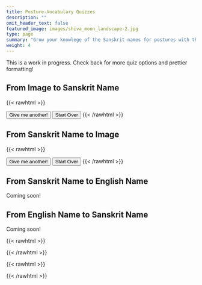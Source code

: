 ```yaml
---
title: Posture-Vocabulary Quizzes
description: ""
omit_header_text: false
featured_image: images/shiva_moon_landscape-2.jpg
type: page
summary: "Grow your knowlege of the Sanskrit names for postures with this quizzing app!"
weight: 4
---
```


This is a work in progress.  Check back for more quiz options and prettier formatting!

## From Image to Sanskrit Name

{{< rawhtml >}}
<div quiz-type="image-to-sanskrit" id="image-to-sanskrit-question"></div>
<p quiz-type= "image-to-sanskrit" id="image-to-sanskrit-accounting"></p>
<button quiz-type="image-to-sanskrit" class="quiz-button" id="image-to-sanskrit-go-again" type="button">Give me another!</button> 
<button quiz-type="image-to-sanskrit" class="quiz-button hide-at-start" id="image-to-sanskrit-start-over" type="button">Start Over</button> 
{{< /rawhtml >}}

## From Sanskrit Name to Image

{{< rawhtml >}}
<div quiz-type="sanskrit-to-image" id="sanskrit-to-image-question"></div>
<p quiz-type= "sanskrit-to-image" id="sanskrit-to-image-accounting"></p>
<button quiz-type="sanskrit-to-image" class="quiz-button" id="sanskrit-to-image-go-again" type="button">Give me another!</button> 
<button quiz-type="sanskrit-to-image" class="quiz-button hide-at-start" id="sanskrit-to-image-start-over" type="button">Start Over</button> 
{{< /rawhtml >}}

## From Sanskrit Name to English Name

Coming soon!

## From English Name to Sanskrit Name

Coming soon!

{{< rawhtml >}}
<script>
const postures = [
    {
      "sanskrit": "samasthitiḥ",
      "english": "Even Standing",
      "audio": "/audio/samasthiti.m4a",
      "image": "/images/primary/sama.jpeg",
      "details": "/articles/primary/index.html#sūryanamaskāra-a-sequence"
    },
    {
        "sanskrit": "uttānasana A",
        "english": "Stretching Out A",
        "audio": "/audio/uttana-a.m4a",
        "image": "/images/primary/uttana-a.jpeg",
        "details": "/articles/primary/index.html#sūryanamaskāra-a-sequence"
    },
    {
        "sanskrit": "uttānasana B",
        "english": "Stretching Out B",
        "audio": "/audio/uttana-b.m4a",
        "image": "/images/primary/uttana-b.jpeg",
        "details": "/articles/primary/index.html#sūryanamaskāra-a-sequence"
    },
    {
        "sanskrit": "caturaṅgadaṇḍāsana",
        "english": "Four-Limbed Stick Posture",
        "audio": "/audio/catur.m4a",
        "image": "/images/primary/catur.jpeg",
        "details": "/articles/primary/index.html#sūryanamaskāra-a-sequence"
    },
    {
        "sanskrit": "ūrdhvamukhaśvānāsana",
        "english": "Upward-Face Dog Posture",
        "audio": "/audio/updog.m4a",
        "image": "/images/primary/updog.jpeg",
        "details": "/articles/primary/index.html#sūryanamaskāra-a-sequence"
    },
    {
        "sanskrit": "adhomukhaśvānāsana",
        "english": "Downward-Face Dog Posture",
        "audio": "/audio/adhomukha.m4a",
        "image": "/images/primary/downdog.jpeg",
        "details": "/articles/primary/index.html#sūryanamaskāra-a-sequence"
    },
    {
        "sanskrit": "pādāṅguṣṭhāsana",
        "english": "Thumb to Foot Posture (or Big Toe of the Foot Posture)",
        "audio": "/audio/padangusta.m4a",
        "image": "/images/primary/padangusta.jpeg",
        "details": "/articles/primary/index.html#pādāṅguṣṭhāsana"
    },
    {
        "sanskrit": "pādahastāsana",
        "english": "Hand under Foot Posture",
        "audio": "/audio/padahastasana.m4a",
        "image": "/images/primary/padahasta.jpeg",
        "details": "/articles/primary/index.html#pādāhastāsana"
    },
    {
        "sanskrit": "trikoṇāsana",
        "english": "Triangle Posture",
        "audio": "/audio/trikonasana.m4a",
        "image": "/images/primary/trikona.jpeg",
        "details": "/articles/primary/index.html#trikoṇāsana"
    },
    {
        "sanskrit": "parivṛttatrikoṇāsana",
        "english": "Revolved Triangle Posture",
        "audio": "/audio/parivrttatrikonasana.m4a",
        "image": "/images/primary/parivrttatrikona.jpeg",
        "details": "/articles/primary/index.html#parivṛttatrikoṇāsana"
    },
    {
        "sanskrit": "parśvakoṇāsana",
        "english": "Side Angle Posture",
        "audio": "/audio/parshvakona.m4a",
        "image": "/images/primary/parsvakona.jpeg",
        "details": "/articles/primary/index.html#parśvakoṇāsana"
    },
    {
        "sanskrit": "parivṛttaparśvakoṇāsana",
        "english": "Revolved Side Angle Posture",
        "audio": "/audio/parivrttaparshva.m4a",
        "image": "/images/primary/parivrttaparsvakona.jpeg",
        "details": "/articles/primary/index.html#parivṛttaparśvakoṇāsana"
    },
    {
        "sanskrit": "prasāritapādottānāsana A",
        "english": "Stretching Out to Spread Feet Posture A",
        "audio": "/audio/prasarita.m4a",
        "image": "/images/primary/prasarita-a.jpeg",
        "details": "/articles/primary/index.html#prasāritapādottānāsana"
    },
    {
        "sanskrit": "prasāritapādottānāsana B",
        "english": "Stretching Out to Spread Feet Posture B",
        "audio": "/audio/prasarita.m4a",
        "image": "/images/primary/prasarita-b.jpeg",
        "details": "/articles/primary/index.html#prasāritapādottānāsana"
    },
    {
        "sanskrit": "prasāritapādottānāsana C",
        "english": "Stretching Out to Spread Feet Posture C",
        "audio": "/audio/prasarita.m4a",
        "image": "/images/primary/prasarita-c.jpeg",
        "details": "/articles/primary/index.html#prasāritapādottānāsana"
    },
    {
        "sanskrit": "prasāritapādottānāsana D",
        "english": "Stretching Out to Spread Feet Posture D",
        "audio": "/audio/prasarita.m4a",
        "image": "/images/primary/prasarita-d.jpeg",
        "details": "/articles/primary/index.html#prasāritapādottānāsana"
    },
    {
        "sanskrit": "parśvottānāsana",
        "english": "Stretching Out to the Side Posture",
        "audio": "/audio/parshvottana.m4a",
        "image": "/images/primary/parsva.jpeg",
        "details": "/articles/primary/index.html#parśvottānāsana"
    },
    {
        "sanskrit": "utthitahastapādāṅguṣṭhāsana A",
        "english": "Standing Hand-to-Big-Toe-of-the-Foot Posture A",
        "audio": "/audio/utthitahasta.m4a",
        "image": "/images/primary/utthitahasta-a.jpeg",
        "details": "/articles/primary/index.html#utthitahastapādāṅguṣṭhāsana"
    },
    {
        "sanskrit": "utthitahastapādāṅguṣṭhāsana B",
        "english": "Standing Hand-to-Big-Toe-of-the-Foot Posture B",
        "audio": "/audio/utthitahasta.m4a",
        "image": "/images/primary/utthitahasta-b.jpeg",
        "details": "/articles/primary/index.html#utthitahastapādāṅguṣṭhāsana"
    },
    {
        "sanskrit": "utthitahastapādāṅguṣṭhāsana C",
        "english": "Standing Hand-to-Big-Toe-of-the-Foot Posture C",
        "audio": "/audio/utthitahasta.m4a",
        "image": "/images/primary/utthitahasta-c.jpeg",
        "details": "/articles/primary/index.html#utthitahastapādāṅguṣṭhāsana"
    },
    {
        "sanskrit": "utthitahastapādāṅguṣṭhāsana D",
        "english": "Standing Hand-to-Big-Toe-of-the-Foot Posture D",
        "audio": "/audio/utthitahasta.m4a",
        "image": "/images/primary/utthitahasta-d.jpeg",
        "details": "/articles/primary/index.html#utthitahastapādāṅguṣṭhāsana"
    },
    {
        "sanskrit": "ardhabaddhapadmottānāsana",
        "english": "Stretching out in Half Bound Lotus Posture",
        "audio": "/audio/ardhabaddhapadmottana.m4a",
        "image": "/images/primary/ardhabaddhapadmottana.jpeg",
        "details": "/articles/primary/index.html#ardhabaddhapadmottānāsana"
    },
    {
        "sanskrit": "utkaṭāsana",
        "english": "Fierce Posture (often called Chair Posture)",
        "audio": "/audio/utkata.m4a",
        "image": "/images/primary/utkata.jpeg",
        "details": "/articles/primary/index.html#utkaṭāsana"
    },
    {
        "sanskrit": "vīrabhadrāsana A",
        "english": "Auspicious Hero Posture A (also called Warrior Posture)",
        "audio": "/audio/virabhadra.m4a",
        "image": "/images/primary/vira-1.jpeg",
        "details": "/articles/primary/index.html#vīrabhadrāsana"
    },
    {
        "sanskrit": "vīrabhadrāsana B",
        "english": "Auspicious Hero Posture B (also called Warrior Posture)",
        "audio": "/audio/virabhadra.m4a",
        "image": "/images/primary/vira-2.jpeg",
        "details": "/articles/primary/index.html#vīrabhadrāsana"
    },
    {
        "sanskrit": "daṇḍāsana",
        "english": "Stick Posture",
        "audio": "/audio/danda.m4a",
        "image": "/images/primary/dandasana.jpeg",
        "details": "/articles/primary/index.html#daṇḍāsana"
    },
    {
        "sanskrit": "paścimottānāsana A",
        "english": "West Stretching Out Posture A",
        "audio": "/audio/paschimottana.m4a",
        "image": "/images/primary/paschi-a.jpeg",
        "details": "/articles/primary/index.html#paścimottānāsana-a"
    },
    {
        "sanskrit": "paścimottānāsana B",
        "english": "West Stretching Out Posture B",
        "audio": "/audio/paschimottana.m4a",
        "image": "/images/primary/paschi-b.jpeg",
        "details": "/articles/primary/index.html#paścimottānāsana-b"
    },
    {
        "sanskrit": "paścimottānāsana C",
        "english": "West Stretching Out Posture C",
        "audio": "/audio/paschimottana.m4a",
        "image": "/images/primary/paschi-c.jpeg",
        "details": "/articles/primary/index.html#paścimottānāsana-c"
    },
    {
        "sanskrit": "pūrvottānāsana",
        "english": "East Stretching out Posture",
        "audio": "/audio/purvottana.m4a",
        "image": "/images/primary/purvo.jpeg",
        "details": "/articles/primary/index.html#pūrvottānāsana"
    },
    {
        "sanskrit": "ardhabaddhapadmapaścimottānāsana",
        "english": "Half Bound Lotus West Stretching out Posture",
        "audio": "/audio/ardhabaddhapadmapaschima.m4a",
        "image": "/images/primary/abpp.jpeg",
        "details": "/articles/primary/index.html#ardhabaddhapadmapaścimottānāsana"
    },
    {
        "sanskrit": "tryaṅgamukhaikapādapaścimottānāsana",
        "english": "Three-Limbed Face to One Leg West Stretching out Posture",
        "audio": "/audio/tryanga.m4a",
        "image": "/images/primary/trianga.jpeg",
        "details": "/articles/primary/index.html#tryaṅgamukhaikapādapaścimottānāsana"
    },
    {
        "sanskrit": "jānuśīrṣāsana A",
        "english": "Head to Knee Posture A",
        "audio": "/audio/janushirsha.m4a",
        "image": "/images/primary/janu-a.jpeg",
        "details": "/articles/primary/index.html#jānuśīrṣāsana-a"
    },
    {
        "sanskrit": "jānuśīrṣāsana B",
        "english": "Head to Knee Posture B",
        "audio": "/audio/janushirsha.m4a",
        "image": "/images/primary/janu-b.jpeg",
        "details": "/articles/primary/index.html#jānuśīrṣāsana-b"
    },
    {
        "sanskrit": "jānuśīrṣāsana C",
        "english": "Head to Knee Posture C",
        "audio": "/audio/janushirsha.m4a",
        "image": "/images/primary/janu-c.jpeg",
        "details": "/articles/primary/index.html#jānuśīrṣāsana-c"
    },
    {
        "sanskrit": "marīcyāsana A",
        "english": "Marīci Posture A",
        "audio": "/audio/marici.m4a",
        "image": "/images/primary/mari-a.jpeg",
        "details": "/articles/primary/index.html#marīcyāsana-a"
    },
    {
        "sanskrit": "marīcyāsana B",
        "english": "Marīci Posture B",
        "audio": "/audio/marici.m4a",
        "image": "/images/primary/mari-b.jpeg",
        "details": "/articles/primary/index.html#marīcyāsana-a"
    },
    {
        "sanskrit": "marīcyāsana C",
        "english": "Marīci Posture C",
        "audio": "/audio/marici.m4a",
        "image": "/images/primary/mari-c.jpeg",
        "details": "/articles/primary/index.html#marīcyāsana-a"
    },
    {
        "sanskrit": "marīcyāsana D",
        "english": "Marīci Posture D",
        "audio": "/audio/marici.m4a",
        "image": "/images/primary/mari-d.jpeg",
        "details": "/articles/primary/index.html#marīcyāsana-a"
    },
    {
        "sanskrit": "nāvāsana",
        "english": "Boat Posture",
        "audio": "/audio/nava.m4a",
        "image": "/images/primary/nava.jpeg",
        "details": "/articles/primary/index.html#nāvāsana"
    },
    {
        "sanskrit": "bhujapīḍāsana A",
        "english": "Pressure on the Shoulders Posture A",
        "audio": "/audio/bhuja.m4a",
        "image": "/images/primary/bhuja-a.jpeg",
        "details": "/articles/primary/index.html#bhujapīḍāsana"
    },
    {
        "sanskrit": "bhujapīḍāsana B",
        "english": "Pressure on the Shoulders Posture B",
        "audio": "/audio/bhuja.m4a",
        "image": "/images/primary/bhuja-b.jpeg",
        "details": "/articles/primary/index.html#bhujapīḍāsana"
    },
    {
        "sanskrit": "kūrmāsana",
        "english": "Tortoise Posture",
        "audio": "/audio/kurma.m4a",
        "image": "/images/primary/kurma.jpeg",
        "details": "/articles/primary/index.html#kūrmāsana"
    },
    {
        "sanskrit": "suptakūrmāsana",
        "english": "Sleeping Tortoise Posture",
        "audio": "/audio/suptakurma.m4a",
        "image": "/images/primary/suptak.jpeg",
        "details": "/articles/primary/index.html#suptakūrmāsana"
    },
    {
        "sanskrit": "garbhapiṇḍāsana",
        "english": "Embryo in the Womb Posture",
        "audio": "/audio/garbha.m4a",
        "image": "/images/primary/garbha.jpeg",
        "details": "/articles/primary/index.html#garbhapiṇḍāsana"
    },
    {
        "sanskrit": "kukkuṭāsana",
        "english": "Rooster Posture",
        "audio": "/audio/kukkuta.m4a",
        "image": "/images/primary/kukku.jpeg",
        "details": "/articles/primary/index.html#kukkuṭāsana"
    },
    {
        "sanskrit": "baddhakoṇāsana A",
        "english": "Bound Angle Posture A",
        "audio": "/audio/baddhakona.m4a",
        "image": "/images/primary/baddhak-a.jpeg",
        "details": "/articles/primary/index.html#baddhakoṇāsana"
    },
    {
        "sanskrit": "baddhakoṇāsana B",
        "english": "Bound Angle Posture B",
        "audio": "/audio/baddhakona.m4a",
        "image": "/images/primary/baddhak-b.jpeg",
        "details": "/articles/primary/index.html#baddhakoṇāsana"
    },
    {
        "sanskrit": "upaviṣṭakoṇāsana A / suptakoṇāsana B",
        "english": "'Entered-into' Angle Posture A / Sleeping Angle Posture B",
        "audio": "/audio/upavishta.m4a",
        "image": "/images/primary/upa-a.jpeg",
        "details": "/articles/primary/index.html#upaviṣṭakoṇāsana"
    },
    {
        "sanskrit": "upaviṣṭakoṇāsana B",
        "english": "'Entered-into' Angle Posture B",
        "audio": "/audio/upavishta.m4a",
        "image": "/images/primary/upa-b.jpeg",
        "details": "/articles/primary/index.html#upaviṣṭakoṇāsana"
    },
    {
        "sanskrit": "suptakoṇāsana A",
        "english": "Sleeping Angle Posture A",
        "audio": "/audio/suptakona.m4a",
        "image": "/images/primary/suptakona-a.jpeg",
        "details": "/articles/primary/index.html#suptakoṇāsana"
    },
    {
        "sanskrit": "suptapādāṅguṣṭhāsana A",
        "english": "Sleeping Sleeping Thumb-to-Foot Posture A",
        "audio": "/audio/suptapada.m4a",
        "image": "/images/primary/suptapada-a.jpeg",
        "details": "/articles/primary/index.html#suptapādāṅguṣṭhāsana"
    },
    {
        "sanskrit": "suptapādāṅguṣṭhāsana B",
        "english": "Sleeping Sleeping Thumb-to-Foot Posture B",
        "audio": "/audio/suptapada.m4a",
        "image": "/images/primary/suptapada-b.jpeg",
        "details": "/articles/primary/index.html#suptapādāṅguṣṭhāsana"
    },
    {
        "sanskrit": "suptapādāṅguṣṭhāsana C",
        "english": "Sleeping Sleeping Thumb-to-Foot Posture C",
        "audio": "/audio/suptapada.m4a",
        "image": "/images/primary/suptapada-c.jpeg",
        "details": "/articles/primary/index.html#suptapādāṅguṣṭhāsana"
    },
    {
        "sanskrit": "suptapādāṅguṣṭhāsana D",
        "english": "Sleeping Sleeping Thumb-to-Foot Posture D",
        "audio": "/audio/suptapada.m4a",
        "image": "/images/primary/suptapada-d.jpeg",
        "details": "/articles/primary/index.html#suptapādāṅguṣṭhāsana"
    },
    {
        "sanskrit": "ubhayapādāṅguṣṭhāsana A",
        "english": "Thumbs to Both Feet Posture A",
        "audio": "/audio/ubhayapada.m4a",
        "image": "/images/primary/ubhaya-a.jpeg",
        "details": "/articles/primary/index.html#ubhayapādāṅguṣṭhāsana"
    },
    {
        "sanskrit": "ubhayapādāṅguṣṭhāsana B",
        "english": "Thumbs to Both Feet Posture B",
        "audio": "/audio/ubhayapada.m4a",
        "image": "/images/primary/ubhaya-b.jpeg",
        "details": "/articles/primary/index.html#ubhayapādāṅguṣṭhāsana"
    },
    {
        "sanskrit": "ūrdhvamukhapaścimottānāsana",
        "english": "Upward Face West Stretching out Posture",
        "audio": "/audio/urdhvamukha.m4a",
        "image": "/images/primary/urdhvamukha.jpeg",
        "details": "/articles/primary/index.html#ūrdhvamukhapaścimottānāsana"
    },
    {
        "sanskrit": "setubandhāsana",
        "english": "Bridge-Binding Posture",
        "audio": "/audio/setu.m4a",
        "image": "/images/primary/setu.jpeg",
        "details": "/articles/primary/index.html#setubandhāsana"
    },
    {
        "sanskrit": "ūrdhvadhanurāsana",
        "english": "Upward Bow Posture",
        "audio": "/audio/urdhvadhanu.m4a",
        "image": "/images/primary/urdhvadhanurasana.jpeg",
        "details": "/articles/primary/index.html#ūrdhvadhanurāsana"
    },
    {
        "sanskrit": "sālambhasarvāṅgāsana",
        "english": "Posture where All Limbs are Held Up (AKA Shoulder Stand)",
        "audio": "/audio/salambha.m4a",
        "image": "/images/primary/shoulder.jpeg",
        "details": "/articles/primary/index.html#sālambhasarvāṅgāsana"
    },
    {
        "sanskrit": "hālāsana",
        "english": "Plow Posture",
        "audio": "/audio/hala.m4a",
        "image": "/images/primary/hala.jpeg",
        "details": "/articles/primary/index.html#hālāsana"
    },
    {
        "sanskrit": "ūrdhvapadmāsana",
        "english": "Upward Lotus Posture",
        "audio": "/audio/urdhvapadma.m4a",
        "image": "/images/primary/urdhvapadma.jpeg",
        "details": "/articles/primary/index.html#ūrdhvapadmāsana"
    },
    {
        "sanskrit": "piṇḍāsana",
        "english": "Embryo Posture",
        "audio": "/audio/pinda.m4a",
        "image": "/images/primary/pinda.jpeg",
        "details": "/articles/primary/index.html#piṇḍāsana"
    },
    {
        "sanskrit": "matsyāsana",
        "english": "Fish Posture",
        "audio": "/audio/matsya.m4a",
        "image": "/images/primary/matsya.jpeg",
        "details": "/articles/primary/index.html#matsyāsana"
    },
    {
        "sanskrit": "uttānapādāsana",
        "english": "Legs Stretching out Posture",
        "audio": "/audio/uttanapada.m4a",
        "image": "/images/primary/uttanapada.jpeg",
        "details": "/articles/primary/index.html#uttānapādāsana"
    },
    {
        "sanskrit": "śīrṣāsana",
        "english": "Headstand",
        "audio": "/audio/sirsha.m4a",
        "image": "/images/primary/sirsa.jpeg",
        "details": "/articles/primary/index.html#śīrṣāsana"
    },
    {
        "sanskrit": "ūrdhvadaṇḍāsana A",
        "english": "Upward Stick Posture A",
        "audio": "/audio/urdhvadanda.m4a",
        "image": "/images/primary/urdhvadanda-a.jpeg",
        "details": "/articles/primary/index.html#ūrdhvadaṇḍāsana"
    },
    {
        "sanskrit": "ūrdhvadaṇḍāsana B",
        "english": "Upward Stick Posture B",
        "audio": "/audio/urdhvadanda.m4a",
        "image": "/images/primary/urdhvadanda-b.jpeg",
        "details": "/articles/primary/index.html#ūrdhvadaṇḍāsana"
    },
    {
        "sanskrit": "bālāsana",
        "english": "Child Posture",
        "audio": "/audio/bala.m4a",
        "image": "/images/primary/bala.jpeg",
        "details": "/articles/primary/index.html#bālāsana"
    },
    {
        "sanskrit": "baddhapadmāsana",
        "english": "Bound Lotus Posture",
        "audio": "/audio/baddhapadma.m4a",
        "image": "/images/primary/baddhapadma.jpeg",
        "details": "/articles/primary/index.html#baddhapadmāsana"
    },
    {
        "sanskrit": "padmāsana",
        "english": "Lotus Posture",
        "audio": "/audio/padma.m4a",
        "image": "/images/primary/padma.jpeg",
        "details": "/articles/primary/index.html#padmāsana"
    },
    {
        "sanskrit": "tolāsana",
        "english": "'Tola' Posture",
        "audio": "/audio/tola.m4a",
        "image": "/images/primary/tola.jpeg",
        "details": "/articles/primary/index.html#tolāsana"
    },
    {
        "sanskrit": "śāvāsana",
        "english": "Corpse Posture",
        "audio": "/audio/sava.m4a",
        "image": "/images/primary/sava.jpeg",
        "details": "/articles/primary/index.html#śāvāsana"
    }
]
</script>
{{< /rawhtml >}}

{{< rawhtml >}}
<script src="/js/quiz.js"></script>
{{< /rawhtml >}}

